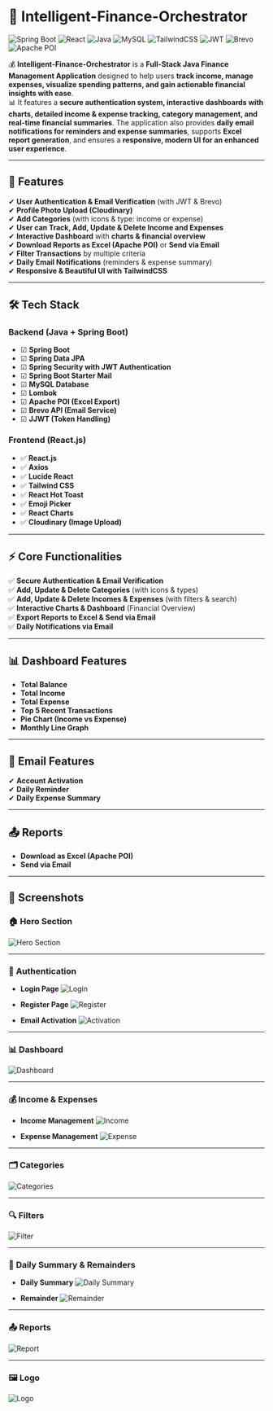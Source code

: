 # 💸 **Intelligent-Finance-Orchestrator**  
![Spring Boot](https://img.shields.io/badge/Backend-SpringBoot-green)
![React](https://img.shields.io/badge/Frontend-React-blue)
![Java](https://img.shields.io/badge/Language-Java-orange)
![MySQL](https://img.shields.io/badge/Database-MySQL-blue)
![TailwindCSS](https://img.shields.io/badge/UI-TailwindCSS-teal)
![JWT](https://img.shields.io/badge/Security-JWT-yellow)
![Brevo](https://img.shields.io/badge/Email-Brevo-purple)
![Apache POI](https://img.shields.io/badge/Excel-Apache%20POI-brightgreen)

💰 **Intelligent-Finance-Orchestrator** is a **Full-Stack Java Finance Management Application** designed to help users **track income, manage expenses, visualize spending patterns, and gain actionable financial insights with ease**.  
📊 It features a **secure authentication system, interactive dashboards with charts, detailed income & expense tracking, category management, and real-time financial summaries**. The application also provides **daily email notifications for reminders and expense summaries**, supports **Excel report generation**, and ensures a **responsive, modern UI for an enhanced user experience**.


---

## 🌟 **Features**
✔ **User Authentication & Email Verification** (with JWT & Brevo)  
✔ **Profile Photo Upload (Cloudinary)**  
✔ **Add Categories** (with icons & type: income or expense)  
✔ **User can Track, Add, Update & Delete Income and Expenses**  
✔ **Interactive Dashboard** with **charts & financial overview**  
✔ **Download Reports as Excel (Apache POI)** or **Send via Email**  
✔ **Filter Transactions** by multiple criteria  
✔ **Daily Email Notifications** (reminders & expense summary)  
✔ **Responsive & Beautiful UI with TailwindCSS**  

---

## 🛠 **Tech Stack**

### **Backend (Java + Spring Boot)**  
- ☑ **Spring Boot**  
- ☑ **Spring Data JPA**  
- ☑ **Spring Security with JWT Authentication**  
- ☑ **Spring Boot Starter Mail**  
- ☑ **MySQL Database**  
- ☑ **Lombok**  
- ☑ **Apache POI (Excel Export)**  
- ☑ **Brevo API (Email Service)**  
- ☑ **JJWT (Token Handling)**  

### **Frontend (React.js)**  
- ✅ **React.js**  
- ✅ **Axios**  
- ✅ **Lucide React**  
- ✅ **Tailwind CSS**  
- ✅ **React Hot Toast**  
- ✅ **Emoji Picker**  
- ✅ **React Charts**  
- ✅ **Cloudinary (Image Upload)**  

---

## ⚡ **Core Functionalities**
✅ **Secure Authentication & Email Verification**  
✅ **Add, Update & Delete Categories** (with icons & types)  
✅ **Add, Update & Delete Incomes & Expenses** (with filters & search)  
✅ **Interactive Charts & Dashboard** (Financial Overview)  
✅ **Export Reports to Excel & Send via Email**  
✅ **Daily Notifications via Email**  

---

## 📊 **Dashboard Features**
- **Total Balance**
- **Total Income**
- **Total Expense**
- **Top 5 Recent Transactions**
- **Pie Chart (Income vs Expense)**
- **Monthly Line Graph**

---

## 📧 **Email Features**
✔ **Account Activation**  
✔ **Daily Reminder**  
✔ **Daily Expense Summary**


---

## 📤 **Reports**
- **Download as Excel (Apache POI)**
- **Send via Email**

---

## 📸 **Screenshots**

### 🏠 **Hero Section**
![Hero Section](./Screenshots/HeroSection.png)

---

### 🔐 **Authentication**
- **Login Page**
![Login](./Screenshots/Login.png)

- **Register Page**
![Register](./Screenshots/Register.png)

- **Email Activation**
![Activation](./Screenshots/Activation.png)

---

### 📊 **Dashboard**
![Dashboard](./Screenshots/Dashboard.png)

---

### 💰 **Income & Expenses**
- **Income Management**
![Income](./Screenshots/Income.png)

- **Expense Management**
![Expense](./Screenshots/Expense.png)

---

### 🗂 **Categories**
![Categories](./Screenshots/Categories.png)

---

### 🔍 **Filters**
![Filter](./Screenshots/Filter.png)

---

### 📅 **Daily Summary & Remainders**
- **Daily Summary**
![Daily Summary](./Screenshots/DialySummary.png)

- **Remainder**
![Remainder](./Screenshots/Remainder.png)

---

### 📤 **Reports**
![Report](./Screenshots/Report.png)

---

### 🖼 **Logo**
![Logo](./Screenshots/logo.jpeg)
